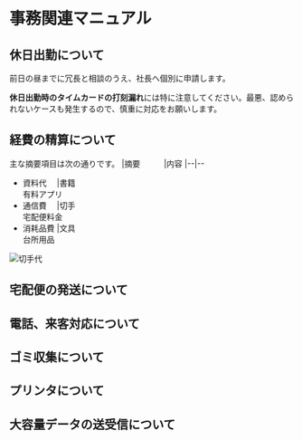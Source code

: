# 事務関連マニュアル
## 休日出勤について
前日の昼までに冗長と相談のうえ、社長へ個別に申請します。

**休日出勤時のタイムカードの打刻漏れ**には特に注意してください。最悪、認められないケースも発生するので、慎重に対応をお願いします。

## 経費の精算について
主な摘要項目は次の通りです。
|摘要　　　|内容
|--|--
- 資料代　 |書籍<br>有料アプリ
- 通信費　 |切手<br>宅配便料金
- 消耗品費 |文具<br>台所用品

![切手代](C:\Users\admin\Documents\GitHub\OfficeWorkManual\img\切手.jpg)
## 宅配便の発送について
## 電話、来客対応について
## ゴミ収集について
## プリンタについて
## 大容量データの送受信について